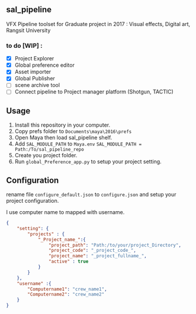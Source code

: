 ## sal_pipeline
VFX Pipeline toolset for Graduate project in 2017 : Visual effects, Digital art, Rangsit University

### to do [WIP] :
- [x] Project Explorer
- [x] Global preference editor
- [x] Asset importer
- [x] Global Publisher
- [ ] scene archive tool
- [ ] Connect pipeline to Project manager platform (Shotgun, TACTIC)

## Usage
1) Install this repository in your computer.
2) Copy prefs folder to ```Documents\maya\2016\prefs```
3) Open Maya then load sal_pipeline shelf.
4) Add `SAL_MODULE_PATH` to `Maya.env` 
```SAL_MODULE_PATH = Path:/To/sal_pipeline_repo```
7) Create you project folder.
6) Run `global_Preference_app.py` to setup your project setting.

## Configuration

rename file `configure_default.json` to `configure.json` and setup your project configuration.

I use computer name to mapped with username.

```JSON
{
	"setting": {
		"projects" : {
			"_Project_name_":{
				"project_path": "Path:/to/your/project_Directory",
				"project_code": "_project_code_",
				"project_name": "_project_fullname_",
				"active" : true
			}
		}
	},
	"username" :{
		"Computername1": "crew_name1",
		"Computername2": "crew_name2"
	}
}
```

